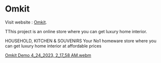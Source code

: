 # Omkit

Visit website : [Omkit](https://omkit.vercel.app/).

TThis project is an online store where you can get luxury home interior.

HOUSEHOLD, KITCHEN & SOUVENIRS
Your No1 homeware store where you can get luxury home interior at affordable prices

[Omkit Demo 4_24_2023, 2_17_58 AM.webm](https://user-images.githubusercontent.com/95700260/233880250-6c50d13f-2690-4a5d-b127-5cc9fba2ec5e.webm)

